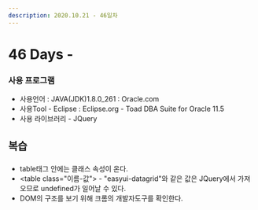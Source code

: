 ```yaml
---
description: 2020.10.21 - 46일차
---
```


# 46 Days -

### 사용 프로그램

* 사용언어 : JAVA\(JDK\)1.8.0\_261 : Oracle.com
* 사용Tool  - Eclipse : Eclipse.org - Toad DBA Suite for Oracle 11.5
* 사용 라이브러리 - JQuery

## 복습

### 

* table태그 안에는 클래스 속성이 온다.
* &lt;table class="이름-값"&gt; - "easyui-datagrid"와 같은 값은 JQuery에서 가져오므로 undefined가 일어날 수 있다.
* DOM의 구조를 보기 위해 크롬의 개발자도구를 확인한다.


